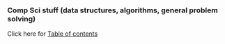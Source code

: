 ### Comp Sci stuff (data structures, algorithms, general problem solving)

Click here for [Table of contents](summary.md)

